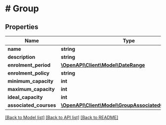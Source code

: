# # Group

## Properties

Name | Type | Description | Notes
------------ | ------------- | ------------- | -------------
**name** | **string** |  | [optional]
**description** | **string** |  | [optional]
**enrolment_period** | [**\OpenAPI\Client\Model\DateRange**](DateRange.md) |  | [optional]
**enrolment_policy** | **string** |  | [optional]
**minimum_capacity** | **int** |  | [optional]
**maximum_capacity** | **int** |  | [optional]
**ideal_capacity** | **int** |  | [optional]
**associated_courses** | [**\OpenAPI\Client\Model\GroupAssociatedCoursesInner[]**](GroupAssociatedCoursesInner.md) |  | [optional]

[[Back to Model list]](../../README.md#models) [[Back to API list]](../../README.md#endpoints) [[Back to README]](../../README.md)
